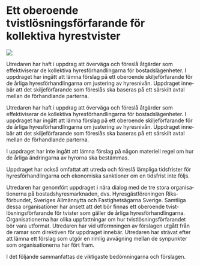 # Ett oberoende tvistlösningsförfarande för kollektiva hyrestvister

![](/contentassets/2969fe0355464b3dba0487e53fe4761f/ds-2021-23-omslag.jpg?width=150&quality=85)

Utredaren har haft i uppdrag att överväga och föreslå åtgärder som effektivi­serar de kollektiva hyres­förhand­lingarna för bostads­lägenheter. I upp­draget har ingått att lämna förslag på ett oberoende skilje­förfarande för de årliga hyres­förhand­lingarna om justering av hyres­nivån. Uppdraget inne­bär att det skilje­förfarande som före­slås ska base­ras på ett sär­skilt avtal mellan de förhand­lande parterna.

Utredaren har haft i uppdrag att överväga och föreslå åtgärder som effektivi­serar de kollektiva hyres­förhand­lingarna för bostads­lägenheter. I upp­draget har ingått att lämna förslag på ett oberoende skilje­förfarande för de årliga hyres­förhand­lingarna om justering av hyres­nivån. Uppdraget inne­bär att det skilje­förfarande som före­slås ska base­ras på ett sär­skilt avtal mellan de förhand­lande parterna.

I uppdraget har inte ingått att lämna förslag på någon materiell regel om hur de årliga ändringarna av hyrorna ska bestäm­mas.

Uppdraget har också omfattat att utreda och föreslå lämpliga tids­frister för hyres­förhand­lingarna och ekono­miska sank­tioner om en tidsfrist inte följs.

Utredaren har genom­fört upp­draget i nära dialog med de tre stora organisa­tionerna på bostads­­hyres­mark­naden, dvs. Hyres­gäst­för­eningen Riks­förbundet, Sveriges Allmän­nytta och Fastighets­ägarna Sverige. Samtliga dessa organisa­tioner har ansett att det bör finnas ett oberoende tvist­lösnings­förfarande för tvister som gäller de årliga hyres­förhand­lingarna. Organisa­tionerna har olika upp­fatt­ningar om hur tvist­lösnings­förfarandet bör vara utformat. Utredaren har vid utform­ningen av förslagen utgått från de ramar som direk­tiven för upp­draget innebär. Utredaren har strävat efter att lämna ett förslag som utgör en rimlig avväg­ning mellan de syn­punkter som organisa­­tionerna har fört fram.

I det följande samman­fattas de viktigaste bedöm­ningarna och förslagen.
